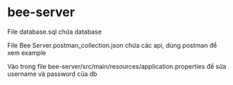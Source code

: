 # bee-server
File database.sql chứa database

File Bee Server.postman_collection.json chứa các api, dùng postman để xem example

Vào trong file bee-server/src/main/resources/application.properties để sửa username và password của db
